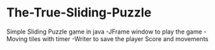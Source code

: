 # The-True-Sliding-Puzzle
Simple Sliding Puzzle game in java
-JFrame window to play the game
-Moving tiles with timer
-Writer to save the player Score and movements
